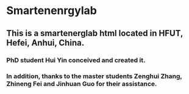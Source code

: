 # Smartenenrgylab
## This is a smartenerglab html located in HFUT, Hefei, Anhui, China.
### PhD student Hui Yin conceived and created it.
### In addition, thanks to the master students Zenghui Zhang, Zhineng Fei and Jinhuan Guo for their assistance.

